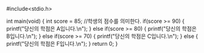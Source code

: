 #include<stdio.h>

int main(void)
{
	int score = 85; //학생의 점수를 의미한다.
	if(score >= 90)
	{
		 printf("당신의 학점은 A입니다.\n");
	} 
	else if(score >= 80)
	{
	 	 printf("당신의 학점은 B입니다.\n");	
	}
	else if(score >= 70)
	{
	     printf("당신의 학점은 C입니다.\n");	
	}
	else
	{
	 	 printf("당신의 학점은 F입니다.\n");
	}
	return 0;
}

